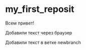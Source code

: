 ﻿# my_first_reposit

 Всем привет! 

 Добавили текст через браузер
 
Добавили текст в ветке newbranch

